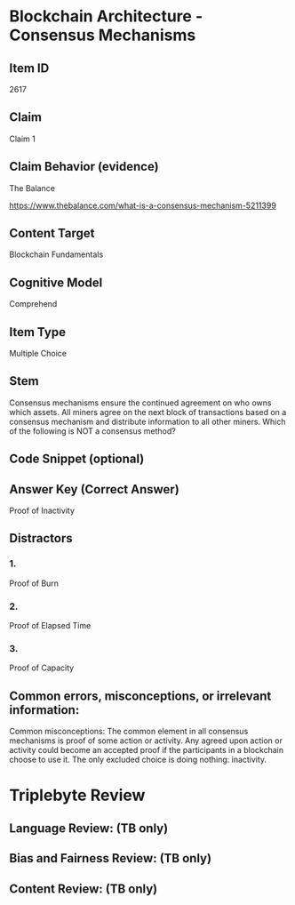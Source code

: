 # Blockchain Architecture - Consensus Mechanisms

## Item ID
2617

## Claim
Claim 1

## Claim Behavior (evidence)
The Balance 

https://www.thebalance.com/what-is-a-consensus-mechanism-5211399 

## Content Target
Blockchain Fundamentals

## Cognitive Model
Comprehend

## Item Type
Multiple Choice

## Stem
Consensus mechanisms ensure the continued agreement on who owns which assets. All miners agree on the next block of transactions based on a consensus mechanism and distribute information to all other miners. Which of the following is NOT a consensus method?

## Code Snippet (optional)

## Answer Key (Correct Answer)
Proof of Inactivity

## Distractors
### 1.
Proof of Burn

### 2.
Proof of Elapsed Time

### 3.
Proof of Capacity

## Common errors, misconceptions, or irrelevant information: 
Common misconceptions: The common element in all consensus mechanisms is proof of some action or activity. Any agreed upon action or activity could become an accepted proof if the participants in a blockchain choose to use it. The only excluded choice is doing nothing: inactivity.

# Triplebyte Review

## Language Review: (TB only)

## Bias and Fairness Review: (TB only)

## Content Review: (TB only)
